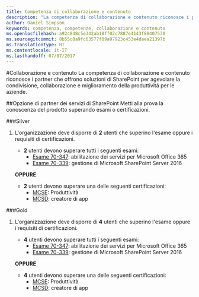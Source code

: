 ```yaml
---
title: Competenza di collaborazione e contenuto
description: "La competenza di collaborazione e contenuto riconosce i partner che offrono soluzioni di SharePoint per agevolare la condivisione, collaborazione e miglioramento della produttività per le aziende."
author: Daniel Simpson
keywords: competenza, competenze, collaborazione e contenuto
ms.openlocfilehash: a924848c5e342ab18ff02c7887e4143f88407530
ms.sourcegitcommit: 8b55c0a9fc63577f09a97923c453e4daea21397b
ms.translationtype: HT
ms.contentlocale: it-IT
ms.lasthandoff: 07/07/2017
---
```

#<a name="collaboration-and-content"></a>Collaborazione e contenuto
La competenza di collaborazione e contenuto riconosce i partner che offrono soluzioni di SharePoint per agevolare la condivisione, collaborazione e miglioramento della produttività per le aziende.

##<a name="sharepoint-services-partner-option"></a>Opzione di partner dei servizi di SharePoint
Metti alla prova la conoscenza del prodotto superando esami o certificazioni.

###<a name="silver"></a>Silver

1. L'organizzazione deve disporre di **2** utenti che superino l'esame oppure i requisiti di certificazioni.

    - **2** utenti devono superare tutti i seguenti esami:
        - [Esame 70-347](https://www.microsoft.com/en-us/learning/exam-70-347.aspx): abilitazione dei servizi per Microsoft Office 365
        - [Esame 70-339](https://www.microsoft.com/en-us/learning/exam-70-339.aspx): gestione di Microsoft SharePoint Server 2016

    **OPPURE**

    - **2** utenti devono superare una delle seguenti certificazioni:
        - [MCSE](https://www.microsoft.com/en-us/learning/mcse-productivity-certification.aspx): Produttività
        - [MCSD](https://www.microsoft.com/en-us/learning/mcsd-app-builder-certification.aspx): creatore di app

###<a name="gold"></a>Gold
1. L'organizzazione deve disporre di **4** utenti che superino l'esame oppure i requisiti di certificazioni.

    - **4** utenti devono superare tutti i seguenti esami:
        - [Esame 70-347](https://www.microsoft.com/en-us/learning/exam-70-347.aspx): abilitazione dei servizi per Microsoft Office 365
        - [Esame 70-339](https://www.microsoft.com/en-us/learning/exam-70-339.aspx): gestione di Microsoft SharePoint Server 2016

    **OPPURE**

    - **4** utenti devono superare una delle seguenti certificazioni:
        - [MCSE](https://www.microsoft.com/en-us/learning/mcse-productivity-certification.aspx): Produttività
        - [MCSD](https://www.microsoft.com/en-us/learning/mcsd-app-builder-certification.aspx): creatore di app
 

